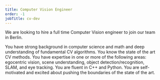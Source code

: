 ```yaml
---
title: Computer Vision Engineer
order: -1
jobTitle: cv-dev
---
```


We are looking to hire a full time Computer Vision engineer to join our team in Berlin.

You have strong background in computer science and math and deep understanding of fundamental CV algorithms. You know the state of the art CV methods. You have expertise in one or more of the following areas: egocentric vision, scene understanding, object detection/recognition, SLAM, and eye tracking. You are fluent in C++ and Python. You are self-motivated and excited about pushing the boundaries of the state of the art.